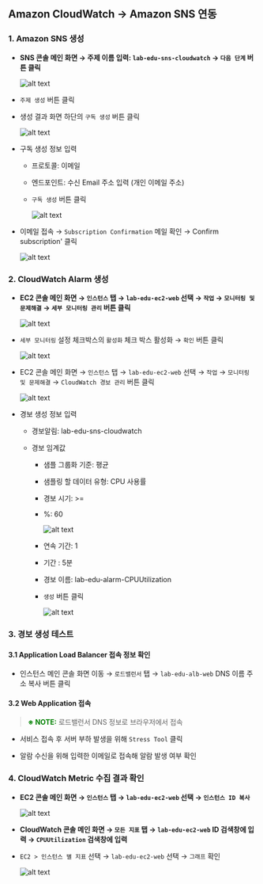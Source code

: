 ## Amazon CloudWatch → Amazon SNS 연동

### 1. Amazon SNS 생성

- **SNS 콘솔 메인 화면 → 주제 이름 입력: `lab-edu-sns-cloudwatch` → `다음 단계` 버튼 클릭**

  ![alt text](./img/sns_01.png)

- `주제 생성` 버튼 클릭

- 생성 결과 화면 하단의 `구독 생성` 버튼 클릭 

    ![alt text](./img/sns_02.png)

- 구독 생성 정보 입력

    - 프로토콜: 이메일

    - 엔드포인트: 수신 Email 주소 입력 (개인 이메일 주소)

    - `구독 생성` 버튼 클릭
    
      ![alt text](./img/sns_03.png)

- 이메일 접속 → `Subscription Confirmation` 메일 확인 → Confirm subscription' 클릭

  ![alt text](./img/sns_04.png)

### 2. CloudWatch Alarm 생성

- **EC2 콘솔 메인 화면 → `인스턴스` 탭 → `lab-edu-ec2-web` 선택 → `작업` → `모니터링 및 문제해결` → `세부 모니터링 관리` 버튼 클릭**

    ![alt text](./img/alarm_01.png)

- `세부 모니터링` 설정 체크박스의 `활성화` 체크 박스 활성화 → `확인` 버튼 클릭

    ![alt text](./img/alarm_02.png)

- EC2 콘솔 메인 화면 → `인스턴스` 탭 → `lab-edu-ec2-web` 선택 → `작업` → `모니터링 및 문제해결` → `CloudWatch 경보 관리` 버튼 클릭

    ![alt text](./img/alarm_03.png)

- 경보 생성 정보 입력

    - 경보알림: lab-edu-sns-cloudwatch
    
    - 경보 임계값
    
        - 샘플 그룹화 기준: 평균
    
        - 샘플링 할 데이터 유형: CPU 사용률
    
        - 경보 시기: >=
    
        - %: 60

          ![alt text](./img/alarm_04.png)

        - 연속 기간: 1
    
        - 기간 : 5분
    
        - 경보 이름: lab-edu-alarm-CPUUtilization

      - `생성` 버튼 클릭

          ![alt text](./img/alarm_05.png)

### 3. 경보 생성 테스트

#### 3.1 Application Load Balancer 접속 정보 확인

- 인스턴스 메인 콘솔 화면 이동 → `로드밸런서` 탭 → `lab-edu-alb-web` DNS 이름 주소 복사 버튼 클릭

#### 3.2 Web Application 접속

> <span style="color:green">**※ NOTE:**</span> 로드밸런서 DNS 정보로 브라우저에서 접속

- 서비스 접속 후 서버 부하 발생을 위해 `Stress Tool` 클릭

- 알람 수신을 위해 입력한 이메일로 접속해 알람 발생 여부 확인


### 4. CloudWatch Metric 수집 결과 확인

- **EC2 콘솔 메인 화면 → `인스턴스` 탭 → `lab-edu-ec2-web` 선택 → `인스턴스 ID 복사`**

    ![alt text](./img/watch_metric_01.png)

- **CloudWatch 콘솔 메인 화면 → `모든 지표` 탭 → `lab-edu-ec2-web` ID 검색창에 입력 → `CPUUtilization` 검색창에 입력**

- `EC2 > 인스턴스 별 지표` 선택 → `lab-edu-ec2-web` 선택 → `그래프` 확인

  ![alt text](./img/watch_metric_02.png)
<br>
